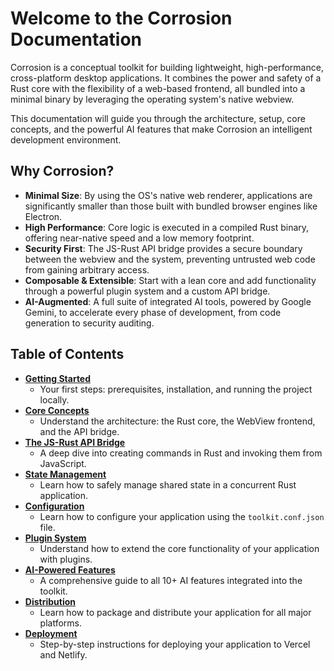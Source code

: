 # Welcome to the Corrosion Documentation

Corrosion is a conceptual toolkit for building lightweight, high-performance, cross-platform desktop applications. It combines the power and safety of a Rust core with the flexibility of a web-based frontend, all bundled into a minimal binary by leveraging the operating system's native webview.

This documentation will guide you through the architecture, setup, core concepts, and the powerful AI features that make Corrosion an intelligent development environment.

## Why Corrosion?

-   **Minimal Size**: By using the OS's native web renderer, applications are significantly smaller than those built with bundled browser engines like Electron.
-   **High Performance**: Core logic is executed in a compiled Rust binary, offering near-native speed and a low memory footprint.
-   **Security First**: The JS-Rust API bridge provides a secure boundary between the webview and the system, preventing untrusted web code from gaining arbitrary access.
-   **Composable & Extensible**: Start with a lean core and add functionality through a powerful plugin system and a custom API bridge.
-   **AI-Augmented**: A full suite of integrated AI tools, powered by Google Gemini, to accelerate every phase of development, from code generation to security auditing.

## Table of Contents

-   **[Getting Started](./getting-started.md)**
    -   Your first steps: prerequisites, installation, and running the project locally.
-   **[Core Concepts](./core-concepts.md)**
    -   Understand the architecture: the Rust core, the WebView frontend, and the API bridge.
-   **[The JS-Rust API Bridge](./api-bridge.md)**
    -   A deep dive into creating commands in Rust and invoking them from JavaScript.
-   **[State Management](./state-management.md)**
    -   Learn how to safely manage shared state in a concurrent Rust application.
-   **[Configuration](./configuration.md)**
    -   Learn how to configure your application using the `toolkit.conf.json` file.
-   **[Plugin System](./plugins.md)**
    -   Understand how to extend the core functionality of your application with plugins.
-   **[AI-Powered Features](./ai-features.md)**
    -   A comprehensive guide to all 10+ AI features integrated into the toolkit.
-   **[Distribution](./distribution.md)**
    -   Learn how to package and distribute your application for all major platforms.
-   **[Deployment](./deployment.md)**
    -   Step-by-step instructions for deploying your application to Vercel and Netlify.